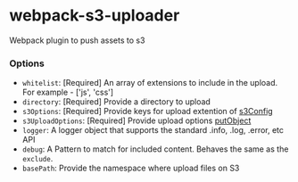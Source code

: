 # webpack-s3-uploader
Webpack plugin to push assets to s3


### Options

- `whitelist`: [Required] An array of extensions to include in the upload. For example - ['js', 'css']
- `directory`: [Required] Provide a directory to upload
- `s3Options`: [Required] Provide keys for upload extention of [s3Config](http://docs.aws.amazon.com/AWSJavaScriptSDK/latest/AWS/Config.html#constructor-property)
- `s3UploadOptions`: [Required] Provide upload options [putObject](http://docs.aws.amazon.com/AWSJavaScriptSDK/latest/AWS/S3.html#putObject-property )
- `logger`: A logger object that supports the standard .info, .log, .error, etc API
- `debug`: A Pattern to match for included content. Behaves the same as the `exclude`.
- `basePath`: Provide the namespace where upload files on S3
